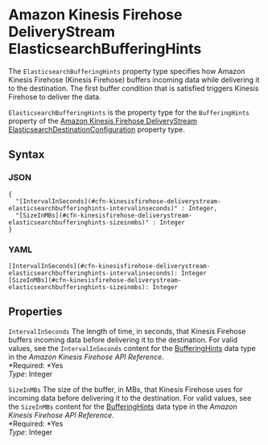 # Amazon Kinesis Firehose DeliveryStream ElasticsearchBufferingHints<a name="aws-properties-kinesisfirehose-deliverystream-elasticsearchbufferinghints"></a>

The `ElasticsearchBufferingHints` property type specifies how Amazon Kinesis Firehose \(Kinesis Firehose\) buffers incoming data while delivering it to the destination\. The first buffer condition that is satisfied triggers Kinesis Firehose to deliver the data\.

`ElasticsearchBufferingHints` is the property type for the `BufferingHints` property of the [Amazon Kinesis Firehose DeliveryStream ElasticsearchDestinationConfiguration](aws-properties-kinesisfirehose-deliverystream-elasticsearchdestinationconfiguration.md) property type\.

## Syntax<a name="aws-properties-kinesisfirehose-deliverystream-elasticsearchbufferinghints-syntax"></a>

### JSON<a name="aws-properties-kinesisfirehose-deliverystream-elasticsearchbufferinghints-syntax.json"></a>

```
{
  "[IntervalInSeconds](#cfn-kinesisfirehose-deliverystream-elasticsearchbufferinghints-intervalinseconds)" : Integer,
  "[SizeInMBs](#cfn-kinesisfirehose-deliverystream-elasticsearchbufferinghints-sizeinmbs)" : Integer
}
```

### YAML<a name="aws-properties-kinesisfirehose-deliverystream-elasticsearchbufferinghints-syntax.yaml"></a>

```
[IntervalInSeconds](#cfn-kinesisfirehose-deliverystream-elasticsearchbufferinghints-intervalinseconds): Integer
[SizeInMBs](#cfn-kinesisfirehose-deliverystream-elasticsearchbufferinghints-sizeinmbs): Integer
```

## Properties<a name="aws-properties-kinesisfirehose-deliverystream-elasticsearchbufferinghints-properties"></a>

`IntervalInSeconds`  <a name="cfn-kinesisfirehose-deliverystream-elasticsearchbufferinghints-intervalinseconds"></a>
The length of time, in seconds, that Kinesis Firehose buffers incoming data before delivering it to the destination\. For valid values, see the `IntervalInSeconds` content for the [BufferingHints](http://docs.aws.amazon.com/firehose/latest/APIReference/API_BufferingHints.html) data type in the *Amazon Kinesis Firehose API Reference*\.  
*Required: *Yes  
*Type*: Integer

`SizeInMBs`  <a name="cfn-kinesisfirehose-deliverystream-elasticsearchbufferinghints-sizeinmbs"></a>
The size of the buffer, in MBs, that Kinesis Firehose uses for incoming data before delivering it to the destination\. For valid values, see the `SizeInMBs` content for the [BufferingHints](http://docs.aws.amazon.com/firehose/latest/APIReference/API_BufferingHints.html) data type in the *Amazon Kinesis Firehose API Reference*\.  
*Required: *Yes  
*Type*: Integer